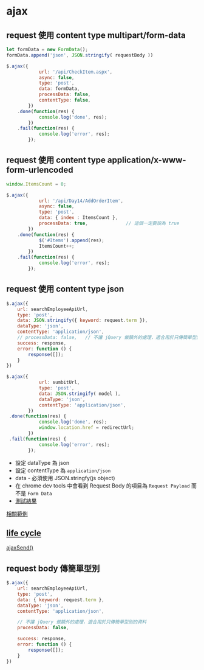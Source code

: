 # ajax


## request 使用 content type multipart/form-data

```js
let formData = new FormData();
formData.append('json', JSON.stringify( requestBody ))

$.ajax({
            url: '/api/CheckItem.aspx',
            async: false,
            type: 'post',
            data: formData,
            processData: false,
            contentType: false,
        })
    .done(function(res) {
            console.log('done', res);
        })
    .fail(function(res) {
            console.log('error', res);
        });
```

## request 使用 content type application/x-www-form-urlencoded

```js
window.ItemsCount = 0;

$.ajax({
            url: '/api/Day14/AddOrderItem',
            async: false,
            type: 'post',
            data: { index : ItemsCount },
            processData: true,              // 這個一定要設為 true
        })
    .done(function(res) {
            $('#Items').append(res);
            ItemsCount++;
        })
    .fail(function(res) {
            console.log('error', res);
        });
```

## request 使用 content type json

```js
$.ajax({
    url: searchEmployeeApiUrl,
    type: 'post',
    data: JSON.stringify({ keyword: request.term }),
    dataType: 'json',
    contentType: 'application/json',
    // processData: false,   // 不讓 jQuery 做額外的處理，適合用於只傳簡單型別的資料
    success: response,
    error: function () {
        response([]);
    }
})
```

```js
$.ajax({
            url: sumbitUrl,
            type: 'post',
            data: JSON.stringify( model ),
            dataType: 'json',
            contentType: 'application/json',
        })
 .done(function(res) {
            console.log('done', res);
            window.location.href = redirectUrl;
        })
 .fail(function(res) {
            console.log('error', res);
        });
```


- 設定 dataType 為 json
- 設定 contentType 為 `application/json`
- data - 必須使用 JSON.stringfy(js object)
- 在 chrome dev tools 中會看到 Request Body 的項目為 `Request Payload` 而不是 `Form Data`
- [測試結果](./../../../.Net/.Net%20Core/ASP.NET%20Core/Model%20Binding/FromForm.md)

[相關範例](./將%20$(form)%20轉成%20object.md#複雜型別)

## [life cycle](https://api.jquery.com/Ajax_Events/)
[ajaxSend()](https://api.jquery.com/ajaxsend/)


## request body 傳簡單型別

```javascript
$.ajax({
    url: searchEmployeeApiUrl,
    type: 'post',
    data: { keyword: request.term },
    dataType: 'json',
    contentType: 'application/json',

    // 不讓 jQuery 做額外的處理，適合用於只傳簡單型別的資料
    processData: false,

    success: response,
    error: function () {
        response([]);
    }
})